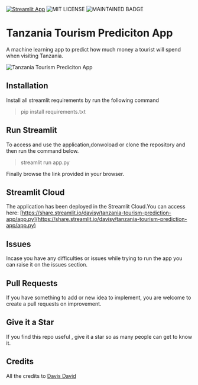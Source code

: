 [![Streamlit App](https://static.streamlit.io/badges/streamlit_badge_black_white.svg)](https://share.streamlit.io/davisy/tanzania-tourism-prediction-app/app.py)
![MIT LICENSE](https://badgen.net//badge/license/MIT/green)   ![MAINTAINED BADGE](https://img.shields.io/badge/Maintained%3F-yes-green.svg) 

# Tanzania Tourism Prediciton App
A machine learning app to predict how much money a tourist will spend when visiting Tanzania.

<img src="https://www.planetware.com/photos-large/TZA/tanzania-mount-kilimanjaro.jpg" alt="Tanzania Tourism Prediciton App" />


## Installation
Install all streamlit requirements by run the following command

> pip install requirements.txt

## Run Streamlit

To access and use the application,donwoload or clone the repository and then run the command below.
> streamlit run app.py

Finally browse the link provided in your browser.

## Streamlit Cloud

The application has been deployed in the Streamlit Cloud.You can access here: [https://share.streamlit.io/davisy/tanzania-tourism-prediction-app/app.py](https://share.streamlit.io/davisy/tanzania-tourism-prediction-app/app.py)



## Issues 

Incase you have any difficulties or issues while trying to run the app you can raise it on the issues section. 

## Pull Requests

If you have something to add or new idea to implement, you are welcome to create a pull requests on improvement.

## Give it a Star

If you find this repo useful , give it a star so as many people can get to know it.

## Credits

All the credits to [Davis David ](https://twitter.com/Davis_McDavid)
